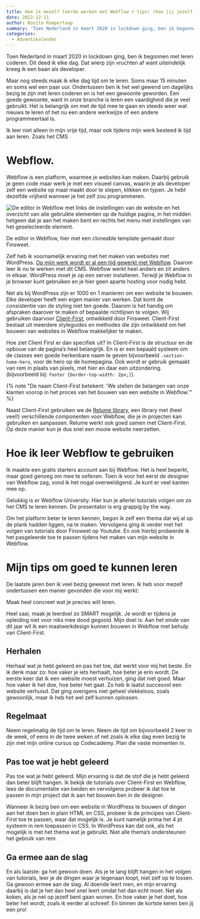 ```yaml
---
title: Hoe ik mezelf leerde werken met Webflow + tips! (hoe jij jezelf iets nieuws kan leren)
date: 2022-12-11
author: Rosita Rampertaap
summary: 'Toen Nederland in maart 2020 in lockdown ging, ben ik begonnen met leren coderen. Dit deed ik elke dag. Dat wierp zijn vruchten af want uiteindelijk kreeg ik een baan als developer.'
categories: 
  - Adventskalender
---
```

Toen Nederland in maart 2020 in lockdown ging, ben ik begonnen met leren coderen. Dit deed ik elke dag. Dat wierp zijn vruchten af want uiteindelijk kreeg ik een baan als developer.

Maar nog steeds maak ik elke dag tijd om te leren. Soms maar 15 minuten en soms wel een paar uur. Ondertussen ben ik het wel gewend om dagelijks bezig te zijn met leren coderen en is het een gewoonte geworden. Een goede gewoonte, want in onze branche is leren een vaardigheid die je veel gebruikt. Het is belangrijk om met de tijd mee te gaan en steeds weer wat nieuws te leren of het nu een andere werkwijze of een andere programmeertaal is.

Ik leer niet alleen in mijn vrije tijd, maar ook tijdens mijn werk besteed ik tijd aan leren. Zoals het CMS

# Webflow.

Webflow is een platform, waarmee je websites kan maken. Daarbij gebruik je geen code maar werk je met een visueel canvas, waarin je als developer zelf een website op maat maakt door te slepen, klikken en typen. Je hebt dezelfde vrijheid wanneer je het zelf zou programmeren.

![De editor in Webflow met links de instellingen van de website en het overzicht van alle gebruikte elementen op de huidige pagina, in het midden hetgeen dat je aan het maken bent en rechts het menu met instellingen van het geselecteerde element.](https://fronteers.nl/_img/blog-rosita.jpg)

De editor in Webflow, hier met een cloneable template gemaakt door Finsweet.

Zelf heb ik voornamelijk ervaring met het maken van websites met WordPress.  [Op mijn werk wordt er al een tijd gewerkt met Webflow](https://www.websitebezorgd.nl/post/wat-is-webflow). Daarom leer ik nu te werken met dit CMS. Webflow werkt heel anders en zit anders in elkaar. WordPress moet je op een server installeren. Terwijl je Webflow in je browser kunt gebruiken en je hier geen aparte hosting voor nodig hebt.

Net als bij WordPress  zijn er 1000 en 1 manieren om een website te bouwen. Elke developer heeft een eigen manier van werken. Dat komt de consistentie van de styling niet ten goede. Daarom is het handig om afspraken daarover te maken of bepaalde richtlijnen te volgen. Wij gebruiken daarvoor [Client-First](https://www.finsweet.com/client-first/docs), ontwikkeld door Finsweet. Client-First bestaat uit meerdere styleguides en methodes die zijn ontwikkeld om het bouwen van websites in Webflow makkelijker te maken.

Hoe ziet Client First er dan specifiek uit? In Client-First is de structuur en de opbouw van de pagina’s heel belangrijk. En is er een bepaald systeem om de classes een goede herkenbare naam te geven bijvoorbeeld `.section-home-hero`, voor de hero op de homepagina. Ook wordt er gebruik gemaakt van rem in plaats van pixels, met hier en daar een uitzondering. (bijvoorbeeld bij: `footer {border-top-width: 2px;}`).

{% note "De naam Client-First betekent: 'We stellen de belangen van onze klanten voorop in het proces van het bouwen van een website in Webflow.'" %}

Naast Client-First gebruiken we de [Relume library](https://library.relume.io/), een library met (heel veel!) verschillende componenten voor Webflow, die je in projecten kan gebruiken en aanpassen. Relume werkt ook goed samen met Client-First. Op deze manier kun je dus snel een mooie website neerzetten.

# Hoe ik leer Webflow te gebruiken

Ik maakte een gratis starters account aan bij Webflow. Het is heel beperkt, maar goed genoeg om mee te oefenen. Toen ik voor het eerst de designer van Webflow zag, vond ik het nogal overweldigend. Je kunt er veel kanten mee op.

Gelukkig is er Webflow University. Hier kun je allerlei tutorials volgen om zo het CMS te leren kennen. De presentator is erg grappig by the way.

Om het platform beter te leren kennen, begon ik zelf een thema dat wij al op de plank hadden liggen, na te maken. Vervolgens ging ik verder met het volgen van tutorials door Finsweet op Youtube. En ook hierbij probeerde ik het pasgeleerde toe te passen tijdens het maken van mijn website in Webflow.

# Mijn tips om goed te kunnen leren

De laatste jaren ben ik veel bezig geweest met leren. Ik heb voor mezelf ondertussen een manier gevonden die voor mij werkt:

Maak heel concreet wat je precies wilt leren.

Heel saai, maak je leerdoel zo SMART mogelijk. Je wordt er tijdens je opleiding niet voor niks mee dood gegooid. Mijn doel is: Aan het einde van dit jaar wil ik een maatwerkdesign kunnen bouwen in Webflow met behulp van Client-First.

## Herhalen

Herhaal wat je hebt geleerd en pas het toe, dat werkt voor mij het beste. En ik denk maar zo: hoe vaker je iets herhaalt, hoe beter je erin wordt. De eerste keer dat ik een website moest verhuizen, ging dat niet goed. Maar hoe vaker ik het doe, hoe beter het gaat. Zo heb ik laatst succesvol een website verhuisd. Dat ging overigens niet geheel vlekkeloos, zoals gewoonlijk, maar ik heb het wel zelf kunnen oplossen.

## Regelmaat

Neem regelmatig de tijd om te leren. Neem de tijd om bijvoorbeeld 2 keer in de week, of eens in de twee weken of net zoals ik elke dag even bezig te zijn met mijn online cursus op Codecademy. Plan die vaste momenten in.

## Pas toe wat je hebt geleerd

Pas toe wat je hebt geleerd. Mijn ervaring is dat de stof die je hebt geleerd dan beter blijft hangen. Ik bekijk de tutorials over Client-First en Webflow, lees de documentatie van beiden en vervolgens probeer ik dat toe te passen in mijn project dat ik aan het bouwen ben in de designer.

Wanneer ik bezig ben om een website in WordPress te bouwen of dingen aan het doen ben in plain HTML en CSS, probeer ik de principes van Client-First toe te passen, waar dat mogelijk is. Je kunt namelijk prima het 4 pt systeem in rem toepassen in CSS. In WordPress kan dat ook, als het mogelijk is met het thema wat je gebruikt. Niet alle thema’s ondersteunen het gebruik van rem.

## Ga ermee aan de slag

En als laatste: ga het gewoon doen. Als je te lang blijft hangen in het volgen van tutorials, leer je de dingen waar je tegenaan loopt, niet zelf op te lossen. Ga gewoon ermee aan de slag. Al doende leert men, en mijn ervaring daarbij is dat je het dan heel snel leert omdat het dan echt moet. Net als koken, als je net op jezelf bent gaan wonen. En hoe vaker je het doet, hoe beter het wordt, zoals ik eerder al schreef. En binnen de kortste keren ben jij een pro!
